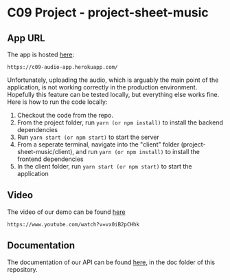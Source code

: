 # C09 Project - project-sheet-music

## App URL

The app is hosted [here](https://c09-audio-app.herokuapp.com/):

```
https://c09-audio-app.herokuapp.com/
```

Unfortunately, uploading the audio, which is arguably the main point of the application, is not working correctly in the production environment. Hopefully this feature can be tested locally, but everything else works fine. Here is how to run the code locally:
1. Checkout the code from the repo.
2. From the project folder, run `yarn (or npm install)` to install the backend dependencies
3. Run `yarn start (or npm start)` to start the server
4. From a seperate terminal, navigate into the "client" folder (project-sheet-music/client), and run `yarn (or npm install)` to install the frontend dependencies
5. In the client folder, run `yarn start (or npm start)` to start the application


## Video

The video of our demo can be found [here](https://www.youtube.com/watch?v=vx0iB2pCHhk)

```
https://www.youtube.com/watch?v=vx0iB2pCHhk
```

## Documentation

The documentation of our API can be found [here](https://github.com/UTSCC09/project-sheet-music/blob/master/doc/APIdocumentation.md), in the doc folder of this repository. 
